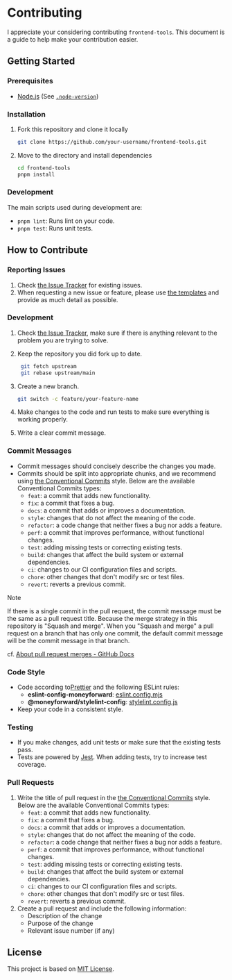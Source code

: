 # Contributing

I appreciate your considering contributing `frontend-tools`. This document is a guide to help make your contribution easier.

## Getting Started

### Prerequisites

- [Node.js](https://nodejs.org) (See [`.node-version`](/.node-version))

### Installation

1. Fork this repository and clone it locally

   ```bash
   git clone https://github.com/your-username/frontend-tools.git
   ```

2. Move to the directory and install dependencies

   ```bash
   cd frontend-tools
   pnpm install
   ```

### Development

The main scripts used during development are:

- `pnpm lint`: Runs lint on your code.
- `pnpm test`: Runs unit tests.

## How to Contribute

### Reporting Issues

1. Check [the Issue Tracker](https://github.com/moneyforward/frontend-tools/issues) for existing issues.
2. When requesting a new issue or feature, please use [the templates](https://github.com/moneyforward/frontend-tools/issues/new/choose) and provide as much detail as possible.

### Development

1. Check [the Issue Tracker](https://github.com/moneyforward/frontend-tools/issues), make sure if there is anything relevant to the problem you are trying to solve.
2. Keep the repository you did fork up to date.

   ```bash
    git fetch upstream
    git rebase upstream/main
   ```

3. Create a new branch.

   ```bash
   git switch -c feature/your-feature-name
   ```

4. Make changes to the code and run tests to make sure everything is working properly.
5. Write a clear commit message.

### Commit Messages

- Commit messages should concisely describe the changes you made.
- Commits should be split into appropriate chunks, and we recommend using [the Conventional Commits](https://www.conventionalcommits.org/) style. Below are the available Conventional Commits types:
  - `feat`: a commit that adds new functionality.
  - `fix`: a commit that fixes a bug.
  - `docs`: a commit that adds or improves a documentation.
  - `style`: changes that do not affect the meaning of the code.
  - `refactor`: a code change that neither fixes a bug nor adds a feature.
  - `perf`: a commit that improves performance, without functional changes.
  - `test`: adding missing tests or correcting existing tests.
  - `build`: changes that affect the build system or external dependencies.
  - `ci`: changes to our CI configuration files and scripts.
  - `chore`: other changes that don't modify src or test files.
  - `revert`: reverts a previous commit.

> [!NOTE]
> If there is a single commit in the pull request, the commit message must be the same as a pull request title. Because the merge strategy in this repository is "Squash and merge". When you "Squash and merge" a pull request on a branch that has only one commit, the default commit message will be the commit message in that branch.
>
> cf. [About pull request merges - GitHub Docs](https://docs.github.com/en/pull-requests/collaborating-with-pull-requests/incorporating-changes-from-a-pull-request/about-pull-request-merges#merge-message-for-a-squash-merge)

### Code Style

- Code according to[Prettier](/prettier.config.js) and the following ESLint rules:
  - **eslint-config-moneyforward**: [eslint.config.mjs](/packages/eslint-config/eslint.config.mjs)
  - **@moneyforward/stylelint-config**: [stylelint.config.js](/packages/stylelint-config/eslint.config.js)
- Keep your code in a consistent style.

### Testing

- If you make changes, add unit tests or make sure that the existing tests pass.
- Tests are powered by [Jest](https://jestjs.io/). When adding tests, try to increase test coverage.

### Pull Requests

1. Write the title of pull request in the [the Conventional Commits](https://www.conventionalcommits.org/) style. Below are the available Conventional Commits types:
   - `feat`: a commit that adds new functionality.
   - `fix`: a commit that fixes a bug.
   - `docs`: a commit that adds or improves a documentation.
   - `style`: changes that do not affect the meaning of the code.
   - `refactor`: a code change that neither fixes a bug nor adds a feature.
   - `perf`: a commit that improves performance, without functional changes.
   - `test`: adding missing tests or correcting existing tests.
   - `build`: changes that affect the build system or external dependencies.
   - `ci`: changes to our CI configuration files and scripts.
   - `chore`: other changes that don't modify src or test files.
   - `revert`: reverts a previous commit.
2. Create a pull request and include the following information:
   - Description of the change
   - Purpose of the change
   - Relevant issue number (if any)

## License

This project is based on [MIT License](/LICENSE).

